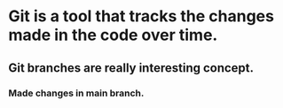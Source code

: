 # Git is a tool that tracks the changes made in the code over time.

## Git branches are really interesting concept.

### Made changes in main branch.
